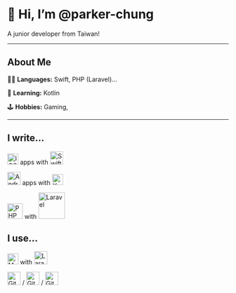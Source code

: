 <h1> 👋 Hi, I’m @parker-chung </h1>
<p>A junior developer from Taiwan!</p>

---

<h2>About Me</h2>
<p>👨‍💻 <b>Languages:</b> Swift, PHP (Laravel)...</p>
<p>📖 <b>Learning:</b> Kotlin</p>
<p>🕹 <b>Hobbies:</b> Gaming, </p>


---

<h2>I write...</h2>

<p><img width="25" alt="iOS" src="https://cdn.worldvectorlogo.com/logos/apple.svg">  apps with  <img width="30" alt="Swift" src="https://cdn.worldvectorlogo.com/logos/swift-15.svg"/></p>
<p><img width="30" alt="Android" src="https://cdn.worldvectorlogo.com/logos/android-logomark.svg">  apps with  <img width="25" alt="Kotlin" src="https://cdn.worldvectorlogo.com/logos/kotlin-1.svg"/></p>
<p><img width="35" alt="PHP" src="https://cdn.worldvectorlogo.com/logos/php-1.svg"/>  with  <img width="60" alt="Laravel" src="https://cdn.worldvectorlogo.com/logos/laravel-wordmark-1.svg"/></p>

<h2>I use...</h2>
<p><img width="25" alt="MySQL" src="https://cdn.worldvectorlogo.com/logos/mysql-6.svg"/>  with  <img width="30" alt="Laragon" src="https://cdn.worldvectorlogo.com/logos/laragon.svg"/></p>
<p><img width="30" alt="Git" src="https://cdn.worldvectorlogo.com/logos/git-icon.svg"/> / <img width="30" alt="GitLab" src="https://cdn.worldvectorlogo.com/logos/gitlab.svg"> / <img width="30" alt="GitHub" src="https://cdn.worldvectorlogo.com/logos/github-icon-1.svg"/></p>
